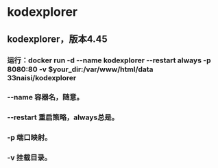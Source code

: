 # kodexplorer
## kodexplorer，版本4.45

### 运行：docker run -d --name kodexplorer --restart always -p 8080:80 -v $your_dir:/var/www/html/data 33naisi/kodexplorer

### --name 容器名，随意。
### --restart 重启策略，always总是。
### -p 端口映射。
### -v 挂载目录。
